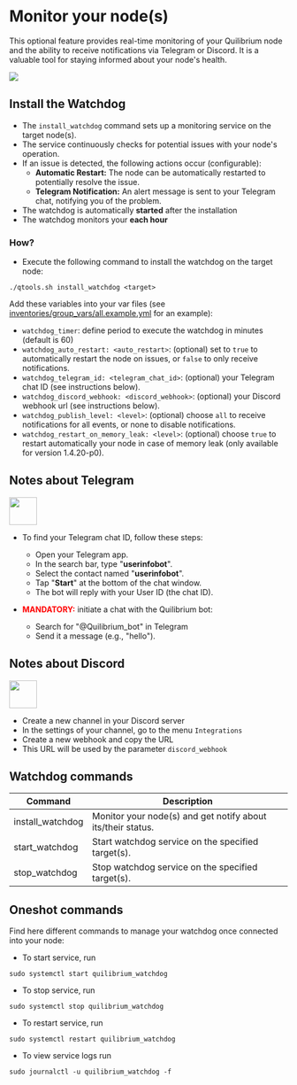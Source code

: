 
# Monitor your node(s)

This optional feature provides real-time monitoring of your Quilibrium node and the ability to receive notifications via Telegram or Discord. It is a valuable tool for staying informed about your node's health.

<img src="https://cdn-blog.adafruit.com/uploads/2013/01/WatchDog.png" />

## Install the Watchdog

* The ```install_watchdog``` command sets up a monitoring service on the target node(s).
* The service continuously checks for potential issues with your node's operation.
* If an issue is detected, the following actions occur (configurable):
  - **Automatic Restart:** The node can be automatically restarted to potentially resolve the issue.
  - **Telegram Notification:** An alert message is sent to your Telegram chat, notifying you of the problem.
* The watchdog is automatically **started** after the installation
* The watchdog monitors your **each hour**

### How?

* Execute the following command to install the watchdog on the target node:
```
./qtools.sh install_watchdog <target>
```
Add these variables into your var files (see [inventories/group_vars/all.example.yml](../inventories/group_vars/all.example.yml) for an example):

* ```watchdog_timer```: define period to execute the watchdog in minutes (default is 60)
* ```watchdog_auto_restart: <auto_restart>```: (optional) set to ```true``` to automatically restart the node on issues, or ```false``` to only receive notifications.
* ```watchdog_telegram_id: <telegram_chat_id>```: (optional) your Telegram chat ID (see instructions below).
* ```watchdog_discord_webhook: <discord_webhook>```: (optional) your Discord webhook url (see instructions below).
* ```watchdog_publish_level: <level>```: (optional) choose ```all``` to receive notifications for all events, or none to disable notifications.
* ```watchdog_restart_on_memory_leak: <level>```: (optional) choose ```true``` to restart automatically your node in case of memory leak (only available for version 1.4.20-p0).

## Notes about Telegram 

<img src="https://upload.wikimedia.org/wikipedia/commons/thumb/8/83/Telegram_2019_Logo.svg/240px-Telegram_2019_Logo.svg.png" width="50"/>

* To find your Telegram chat ID, follow these steps:
  * Open your Telegram app.
  * In the search bar, type "**userinfobot**".
  * Select the contact named "**userinfobot**".
  * Tap "**Start**" at the bottom of the chat window.
  * The bot will reply with your User ID (the chat ID).

* **<span style="color:red">MANDATORY:</span>** initiate a chat with the Quilibrium bot:
  * Search for "@Quilibrium_bot" in Telegram
  * Send it a message (e.g., "hello").

## Notes about Discord 

<img src="https://upload.wikimedia.org/wikipedia/fr/thumb/4/4f/Discord_Logo_sans_texte.svg/213px-Discord_Logo_sans_texte.svg.png" width="50"/>

* Create a new channel in your Discord server
* In the settings of your channel, go to the menu `Integrations`
* Create a new webhook and copy the URL
* This URL will be used by the parameter `discord_webhook`

## Watchdog commands

| Command | Description |
| ---   | --- |
install_watchdog | Monitor your node(s) and get notify about its/their status.
start_watchdog | Start watchdog service on the specified target(s).
stop_watchdog | Stop watchdog service on the specified target(s).

## Oneshot commands

Find here different commands to manage your watchdog once connected into your node:

* To start service, run
```
sudo systemctl start quilibrium_watchdog
```

* To stop service, run
```
sudo systemctl stop quilibrium_watchdog
```

* To restart service, run
```
sudo systemctl restart quilibrium_watchdog
```

* To view service logs run
```
sudo journalctl -u quilibrium_watchdog -f
```